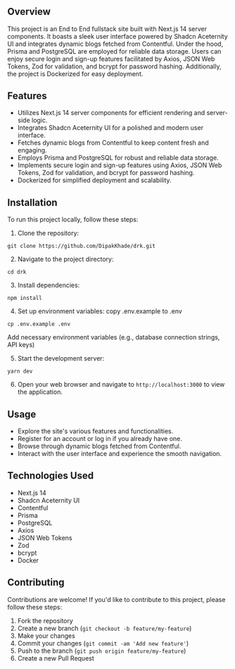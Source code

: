 #

## Overview

This project is an End to End fullstack site built with Next.js 14 server components. It boasts a sleek user interface powered by Shadcn Aceternity UI and integrates dynamic blogs fetched from Contentful. Under the hood, Prisma and PostgreSQL are employed for reliable data storage. Users can enjoy secure login and sign-up features facilitated by Axios, JSON Web Tokens, Zod for validation, and bcrypt for password hashing. Additionally, the project is Dockerized for easy deployment.

## Features

- Utilizes Next.js 14 server components for efficient rendering and server-side logic.
- Integrates Shadcn Aceternity UI for a polished and modern user interface.
- Fetches dynamic blogs from Contentful to keep content fresh and engaging.
- Employs Prisma and PostgreSQL for robust and reliable data storage.
- Implements secure login and sign-up features using Axios, JSON Web Tokens, Zod for validation, and bcrypt for password hashing.
- Dockerized for simplified deployment and scalability.

## Installation

To run this project locally, follow these steps:

1. Clone the repository:

```
git clone https://github.com/DipakKhade/drk.git
```

2. Navigate to the project directory:

```
cd drk

```

3. Install dependencies:

```
npm install
```

4. Set up environment variables:
   copy .env.example to .env

```
cp .env.example .env
```

Add necessary environment variables (e.g., database connection strings, API keys)

5. Start the development server:

```
yarn dev
```

6. Open your web browser and navigate to `http://localhost:3000` to view the application.

## Usage

- Explore the site's various features and functionalities.
- Register for an account or log in if you already have one.
- Browse through dynamic blogs fetched from Contentful.
- Interact with the user interface and experience the smooth navigation.

## Technologies Used

- Next.js 14
- Shadcn Aceternity UI
- Contentful
- Prisma
- PostgreSQL
- Axios
- JSON Web Tokens
- Zod
- bcrypt
- Docker

## Contributing

Contributions are welcome! If you'd like to contribute to this project, please follow these steps:

1. Fork the repository
2. Create a new branch (`git checkout -b feature/my-feature`)
3. Make your changes
4. Commit your changes (`git commit -am 'Add new feature'`)
5. Push to the branch (`git push origin feature/my-feature`)
6. Create a new Pull Request
